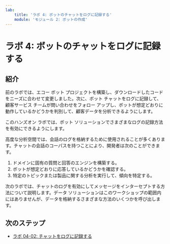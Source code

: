 ```yaml
---
lab:
    title: 'ラボ 4: ボットのチャットをログに記録する'
    module: 'モジュール 2: ボットの作成'
---
```


# ラボ 4: ボットのチャットをログに記録する

## 紹介

前のラボでは、エコー ボット プロジェクトを構築し、ダウンロードしたコードをニーズに合わせて変更しました。次に、ボット チャットをログに記録して、顧客サービス チームが問い合わせをフォロー アップし、ボットが想定どおりに動作しているかどうかを判別して、顧客データを分析できるようにします。

このハンズオン ラボでは、ボット ソリューションでさまざまなログの記録方法を有効にできるようにします。

高度な分析空間では、会話のログを格納するために使用されることが多くあります。チャットの会話のコーパスを持つことにより、開発者は次のことができます。

1. ドメインに固有の質問と回答のエンジンを構築する。
2. ボットが想定どおりに応答しているかどうかを確認する。
3. 特定のトピックまたは製品に関する分析を実行して、傾向を特定する。

次のラボでは、チャットのログを有効にしてメッセージをインターセプトする方法について説明します。データ ソリューションはこのワークショップの範囲内にはありませんが、データを格納するさまざまな方法のいくつかを呼び出します。

## 次のステップ

-   [ラボ 04-02: チャットをログに記録する](../Lab4-Log_Chat/02-Logging_Chat.md)
